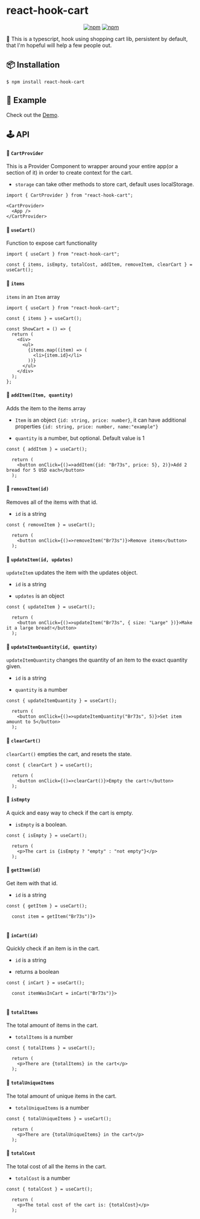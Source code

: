 # react-hook-cart

<div align="center">
    
[![npm](https://img.shields.io/badge/Build%20with-Typescript-blue?style=for-the-badge)](https://www.typescriptlang.org/)
[![npm](https://img.shields.io/bundlephobia/minzip/react-hook-cart?style=for-the-badge)](https://bundlephobia.com/result?p=react-hook-cart@2.2.1)

</div>

🛒 This is a typescript, hook using shopping cart lib, persistent by default, that I'm hopeful will help a few people out.

<h2>📦 Installation</h2>

    $ npm install react-hook-cart

<h2>📖 Example</h2>

Check out the <a href="https://codesandbox.io/s/react-hook-cart-example-gnxl1">Demo</a>.

<h2>🕹 API</h2>

#### 🔗 `CartProvider`

This is a Provider Component to wrapper around your entire app(or a section of it) in order to create context for the cart.

- `storage` can take other methods to store cart, default uses localStorage.

```tsx
import { CartProvider } from "react-hook-cart";

<CartProvider>
  <App />
</CartProvider>
```

#### 🔗 `useCart()`

Function to expose cart functionality

```tsx
import { useCart } from "react-hook-cart";

const { items, isEmpty, totalCost, addItem, removeItem, clearCart } = useCart();
```

#### 🔗 `items`

`items` in an `Item` array

```tsx
import { useCart } from "react-hook-cart";

const { items } = useCart();

const ShowCart = () => {
  return (
    <div>
      <ul>
        {items.map((item) => (
          <li>{item.id}</li>
        ))}
      </ul>
    </div>
  );
};
```

#### 🔗 `addItem(Item, quantity)`

Adds the item to the items array

- `Item` is an object `{id: string, price: number}`, it can have additional properties `{id: string, price: number, name:"example"}`

- `quantity` is a number, but optional. Default value is 1

```tsx
const { addItem } = useCart();

  return (
    <button onClick={()=>addItem({id: "Br73s", price: 5}, 2)}>Add 2 bread for 5 USD each</button>
  );

```

#### 🔗 `removeItem(id)`

Removes all of the items with that id.

- `id` is a string

```tsx
const { removeItem } = useCart();

  return (
    <button onClick={()=>removeItem("Br73s")}>Remove items</button>
  );

```

#### 🔗 `updateItem(id, updates)`

`updateItem` updates the item with the updates object.

- `id` is a string

- `updates` is an object

```tsx
const { updateItem } = useCart();

  return (
    <button onClick={()=>updateItem("Br73s", { size: "Large" })}>Make it a large bread!</button>
  );

```

#### 🔗 `updateItemQuantity(id, quantity)`

`updateItemQuantity` changes the quantity of an item to the exact quantity given.

- `id` is a string

- `quantity` is a number

```tsx
const { updateItemQuantity } = useCart();

  return (
    <button onClick={()=>updateItemQuantity("Br73s", 5)}>Set item amount to 5</button>
  );

```

#### 🔗 `clearCart()`

`clearCart()` empties the cart, and resets the state.

```tsx
const { clearCart } = useCart();

  return (
    <button onClick={()=>clearCart()}>Empty the cart!</button>
  );

```

#### 🔗 `isEmpty`

A quick and easy way to check if the cart is empty.

- `isEmpty` is a boolean.

```tsx
const { isEmpty } = useCart();

  return (
    <p>The cart is {isEmpty ? "empty" : "not empty"}</p>
  );

```

#### 🔗 `getItem(id)`

Get item with that id.

- `id` is a string

```tsx
const { getItem } = useCart();

  const item = getItem("Br73s")}>


```

#### 🔗 `inCart(id)`

Quickly check if an item is in the cart.

- `id` is a string

- returns a boolean

```tsx
const { inCart } = useCart();

  const itemWasInCart = inCart("Br73s")}>


```

#### 🔗 `totalItems`

The total amount of items in the cart.

- `totalItems` is a number

```tsx
const { totalItems } = useCart();

  return (
    <p>There are {totalItems} in the cart</p>
  );

```

#### 🔗 `totalUniqueItems`

The total amount of unique items in the cart.

- `totalUniqueItems` is a number

```tsx
const { totalUniqueItems } = useCart();

  return (
    <p>There are {totalUniqueItems} in the cart</p>
  );

```

#### 🔗 `totalCost`

The total cost of all the items in the cart.

- `totalCost` is a number

```tsx
const { totalCost } = useCart();

  return (
    <p>The total cost of the cart is: {totalCost}</p>
  );

```
